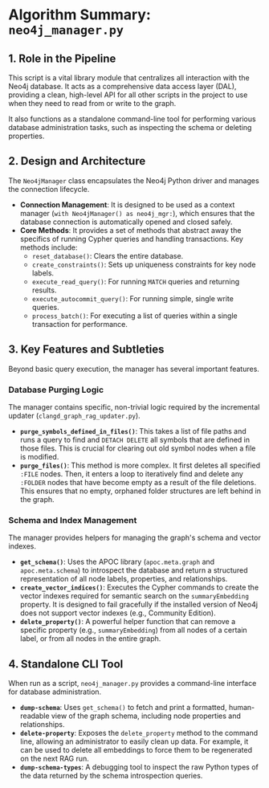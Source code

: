 # Algorithm Summary: `neo4j_manager.py`

## 1. Role in the Pipeline

This script is a vital library module that centralizes all interaction with the Neo4j database. It acts as a comprehensive data access layer (DAL), providing a clean, high-level API for all other scripts in the project to use when they need to read from or write to the graph.

It also functions as a standalone command-line tool for performing various database administration tasks, such as inspecting the schema or deleting properties.

## 2. Design and Architecture

The `Neo4jManager` class encapsulates the Neo4j Python driver and manages the connection lifecycle.

*   **Connection Management**: It is designed to be used as a context manager (`with Neo4jManager() as neo4j_mgr:`), which ensures that the database connection is automatically opened and closed safely.
*   **Core Methods**: It provides a set of methods that abstract away the specifics of running Cypher queries and handling transactions. Key methods include:
    *   `reset_database()`: Clears the entire database.
    *   `create_constraints()`: Sets up uniqueness constraints for key node labels.
    *   `execute_read_query()`: For running `MATCH` queries and returning results.
    *   `execute_autocommit_query()`: For running simple, single write queries.
    *   `process_batch()`: For executing a list of queries within a single transaction for performance.

## 3. Key Features and Subtleties

Beyond basic query execution, the manager has several important features.

### Database Purging Logic

The manager contains specific, non-trivial logic required by the incremental updater (`clangd_graph_rag_updater.py`).

*   **`purge_symbols_defined_in_files()`**: This takes a list of file paths and runs a query to find and `DETACH DELETE` all symbols that are defined in those files. This is crucial for clearing out old symbol nodes when a file is modified.
*   **`purge_files()`**: This method is more complex. It first deletes all specified `:FILE` nodes. Then, it enters a loop to iteratively find and delete any `:FOLDER` nodes that have become empty as a result of the file deletions. This ensures that no empty, orphaned folder structures are left behind in the graph.

### Schema and Index Management

The manager provides helpers for managing the graph's schema and vector indexes.

*   **`get_schema()`**: Uses the APOC library (`apoc.meta.graph` and `apoc.meta.schema`) to introspect the database and return a structured representation of all node labels, properties, and relationships.
*   **`create_vector_indices()`**: Executes the Cypher commands to create the vector indexes required for semantic search on the `summaryEmbedding` property. It is designed to fail gracefully if the installed version of Neo4j does not support vector indexes (e.g., Community Edition).
*   **`delete_property()`**: A powerful helper function that can remove a specific property (e.g., `summaryEmbedding`) from all nodes of a certain label, or from all nodes in the entire graph.

## 4. Standalone CLI Tool

When run as a script, `neo4j_manager.py` provides a command-line interface for database administration.

*   **`dump-schema`**: Uses `get_schema()` to fetch and print a formatted, human-readable view of the graph schema, including node properties and relationships.
*   **`delete-property`**: Exposes the `delete_property` method to the command line, allowing an administrator to easily clean up data. For example, it can be used to delete all embeddings to force them to be regenerated on the next RAG run.
*   **`dump-schema-types`**: A debugging tool to inspect the raw Python types of the data returned by the schema introspection queries.
